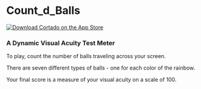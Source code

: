 # Count_d_Balls

[![Download Cortado on the App Store](http://linkmaker.itunes.apple.com/images/badges/en-us/badge_appstore-lrg.svg)](https://apps.apple.com/gb/app/count-d-balls/id1533557289#?platform=iphone)

### A Dynamic Visual Acuity Test Meter

To play, count the number of balls traveling across your screen.

There are seven different types of balls - one for each color of the rainbow.

Your final score is a measure of your visual acuity on a scale of 100.

<!--<img src ="Simulator%20Screen%20Shot%20-%20iPhone%208%20Plus%20-%202020-09-26%20at%2019.27.49.png"></a>-->

